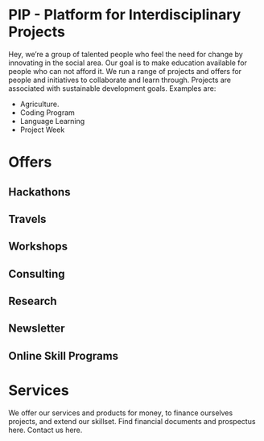 # PIP - Platform for Interdisciplinary Projects

Hey, we’re a group of talented people who feel the need for change by innovating in the social area. Our goal is to make education available for people who can not afford it. 
We run a range of projects and offers for people and initiatives to collaborate and learn through. 
Projects are associated with sustainable development goals. Examples are:
- Agriculture. 
- Coding Program
- Language Learning
- Project Week
# Offers
## Hackathons
## Travels
## Workshops
## Consulting
## Research
## Newsletter
## Online Skill Programs
# Services
We offer our services and products for money, to finance ourselves projects, and extend our skillset. 
Find financial documents and prospectus here. 
Contact us here. 
